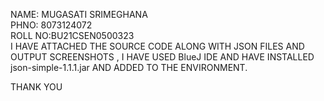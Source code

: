 NAME: MUGASATI SRIMEGHANA         
PHNO: 8073124072   
ROLL NO:BU21CSEN0500323   
I HAVE ATTACHED THE SOURCE CODE ALONG WITH JSON FILES AND OUTPUT SCREENSHOTS , I HAVE USED BlueJ IDE AND HAVE INSTALLED json-simple-1.1.1.jar AND ADDED TO THE ENVIRONMENT.

THANK YOU
